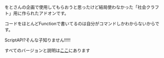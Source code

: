 <p>をとさんの企画で使用してもらおうと思ったけど結局使わなかった「社会クラフト」用に作られたアドオンです。</p>
<p>コードをほとんどFunctionで書いてるのは自分がコマンドしかわからないからです。</p>
<p>ScriptAPI?そんな子知りません!!!!!</p>
<p>すべてのバージョンと説明は<a href=https://drive.google.com/drive/folders/15NvJqllVIIOvyRLlnVbxue8KQClZhd8M>ここ</a>にあります</p>
